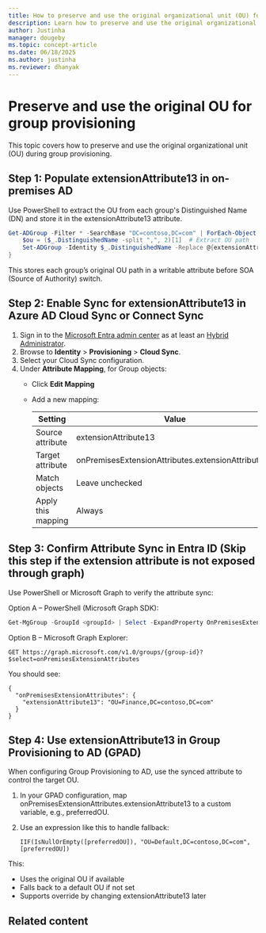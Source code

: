```yaml
---
title: How to preserve and use the original organizational unit (OU) for group provisioning in Microsoft Entra ID
description: Learn how to preserve and use the original organizational unit (OU) for group provisioning in Microsoft Entra ID.
author: Justinha
manager: dougeby
ms.topic: concept-article
ms.date: 06/18/2025
ms.author: justinha
ms.reviewer: dhanyak
---
```



# Preserve and use the original OU for group provisioning 

This topic covers how to preserve and use the original organizational unit (OU) during group provisioning. 

## Step 1: Populate extensionAttribute13 in on-premises AD 

Use PowerShell to extract the OU from each group's Distinguished Name (DN) and store it in the extensionAttribute13 attribute. 

```powershell
Get-ADGroup -Filter * -SearchBase "DC=contoso,DC=com" | ForEach-Object { 
    $ou = ($_.DistinguishedName -split ",", 2)[1]  # Extract OU path 
    Set-ADGroup -Identity $_.DistinguishedName -Replace @{extensionAttribute13 = $ou} 
} 
```

This stores each group’s original OU path in a writable attribute before SOA (Source of Authority) switch. 

## Step 2: Enable Sync for extensionAttribute13 in Azure AD Cloud Sync or Connect Sync 

1. Sign in to the [Microsoft Entra admin center](https://entra.microsoft.com) as at least an [Hybrid Administrator](~/identity/role-based-access-control/permissions-reference.md#hybrid-administrator).
1. Browse to **Identity** > **Provisioning** > **Cloud Sync**. 
2. Select your Cloud Sync configuration. 
3. Under **Attribute Mapping**, for Group objects: 
   - Click **Edit Mapping** 
   - Add a new mapping: 

     | Setting | Value |
     |---------|-------|
     | Source attribute | extensionAttribute13 |
     | Target attribute | onPremisesExtensionAttributes.extensionAttribute13|
     | Match objects | Leave unchecked |
     | Apply this mapping | Always |

## Step 3: Confirm Attribute Sync in Entra ID (Skip this step if the extension attribute is not exposed through graph) 

Use PowerShell or Microsoft Graph to verify the attribute sync: 
 

Option A – PowerShell (Microsoft Graph SDK): 

```powershell
Get-MgGroup -GroupId <groupId> | Select -ExpandProperty OnPremisesExtensionAttributes 
```

Option B – Microsoft Graph Explorer: 

```graph
GET https://graph.microsoft.com/v1.0/groups/{group-id}?$select=onPremisesExtensionAttributes 
```

You should see: 

```
{ 
  "onPremisesExtensionAttributes": { 
    "extensionAttribute13": "OU=Finance,DC=contoso,DC=com" 
  } 
} 
```

## Step 4: Use extensionAttribute13 in Group Provisioning to AD (GPAD) 

When configuring Group Provisioning to AD, use the synced attribute to control the target OU. 
 

1. In your GPAD configuration, map onPremisesExtensionAttributes.extensionAttribute13 to a custom variable, e.g., preferredOU. 
2. Use an expression like this to handle fallback: 

   ```
   IIF(IsNullOrEmpty([preferredOU]), "OU=Default,DC=contoso,DC=com", [preferredOU]) 
   ```

This: 
- Uses the original OU if available 
- Falls back to a default OU if not set 
- Supports override by changing extensionAttribute13 later 

 ## Related content